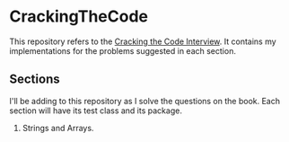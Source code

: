 # CrackingTheCode

This repository refers to the [Cracking the Code Interview](http://www.crackingthecodinginterview.com/). It contains my implementations for the problems suggested in each section. 

## Sections
I'll be adding to this repository as I solve the questions on the book. Each section will have its test class and its package.
1. Strings and Arrays.

